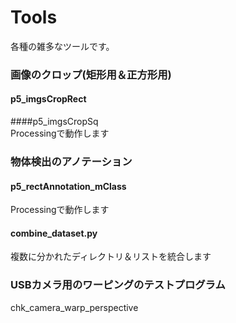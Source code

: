 # Tools

各種の雑多なツールです。

### 画像のクロップ(矩形用＆正方形用)
#### p5_imgsCropRect  
####p5_imgsCropSq  
Processingで動作します

### 物体検出のアノテーション
#### p5_rectAnnotation_mClass  
Processingで動作します
#### combine_dataset.py  
複数に分かれたディレクトリ＆リストを統合します

### USBカメラ用のワーピングのテストプログラム
chk_camera_warp_perspective
